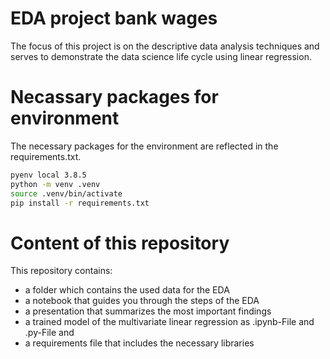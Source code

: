 # EDA project bank wages

The focus of this project is on the descriptive data analysis techniques and serves to demonstrate the data science life cycle using linear regression.

# Necassary packages for environment

The necessary packages for the environment are reflected in the requirements.txt.

```BASH
pyenv local 3.8.5
python -m venv .venv
source .venv/bin/activate
pip install -r requirements.txt
```
# Content of this repository

This repository contains:

  - a folder which contains the used data for the EDA
  - a notebook that guides you through the steps of the EDA
  - a presentation that summarizes the most important findings
  - a trained model of the multivariate linear regression as .ipynb-File and .py-File
and
  - a requirements file that includes the necessary libraries



